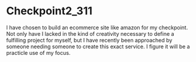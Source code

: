# Checkpoint2_311
I have chosen to build an ecommerce site like amazon for my checkpoint. Not only have I lacked in the kind of creativity necessary to define a fulfilling project for myself, but I have recently been approached by someone needing someone to create this exact service. I figure it will be a practicle use of my focus.
